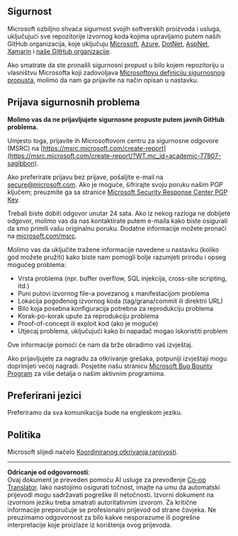 <!--
CO_OP_TRANSLATOR_METADATA:
{
  "original_hash": "4ecc3bf2e27983d4c780be6f26ee6228",
  "translation_date": "2025-08-27T21:58:47+00:00",
  "source_file": "SECURITY.md",
  "language_code": "hr"
}
-->
## Sigurnost

Microsoft ozbiljno shvaća sigurnost svojih softverskih proizvoda i usluga, uključujući sve repozitorije izvornog koda kojima upravljamo putem naših GitHub organizacija, koje uključuju [Microsoft](https://github.com/Microsoft), [Azure](https://github.com/Azure), [DotNet](https://github.com/dotnet), [AspNet](https://github.com/aspnet), [Xamarin](https://github.com/xamarin) i [naše GitHub organizacije](https://opensource.microsoft.com/?WT.mc_id=academic-77807-sagibbon).

Ako smatrate da ste pronašli sigurnosni propust u bilo kojem repozitoriju u vlasništvu Microsofta koji zadovoljava [Microsoftovu definiciju sigurnosnog propusta](https://docs.microsoft.com/previous-versions/tn-archive/cc751383(v=technet.10)/?WT.mc_id=academic-77807-sagibbon), molimo da nam ga prijavite na način opisan u nastavku.

## Prijava sigurnosnih problema

**Molimo vas da ne prijavljujete sigurnosne propuste putem javnih GitHub problema.**

Umjesto toga, prijavite ih Microsoftovom centru za sigurnosne odgovore (MSRC) na [https://msrc.microsoft.com/create-report](https://msrc.microsoft.com/create-report/?WT.mc_id=academic-77807-sagibbon).

Ako preferirate prijavu bez prijave, pošaljite e-mail na [secure@microsoft.com](mailto:secure@microsoft.com). Ako je moguće, šifrirajte svoju poruku našim PGP ključem; preuzmite ga sa stranice [Microsoft Security Response Center PGP Key](https://www.microsoft.com/msrc/pgp-key-msrc/?WT.mc_id=academic-77807-sagibbon).

Trebali biste dobiti odgovor unutar 24 sata. Ako iz nekog razloga ne dobijete odgovor, molimo vas da nas kontaktirate putem e-maila kako biste osigurali da smo primili vašu originalnu poruku. Dodatne informacije možete pronaći na [microsoft.com/msrc](https://www.microsoft.com/msrc/?WT.mc_id=academic-77807-sagibbon).

Molimo vas da uključite tražene informacije navedene u nastavku (koliko god možete pružiti) kako biste nam pomogli bolje razumjeti prirodu i opseg mogućeg problema:

  * Vrsta problema (npr. buffer overflow, SQL injekcija, cross-site scripting, itd.)
  * Puni putovi izvornog file-a povezanog s manifestacijom problema
  * Lokacija pogođenog izvornog koda (tag/grana/commit ili direktni URL)
  * Bilo koja posebna konfiguracija potrebna za reprodukciju problema
  * Korak-po-korak upute za reprodukciju problema
  * Proof-of-concept ili exploit kod (ako je moguće)
  * Utjecaj problema, uključujući kako bi napadač mogao iskoristiti problem

Ove informacije pomoći će nam da brže obradimo vaš izvještaj.

Ako prijavljujete za nagradu za otkrivanje grešaka, potpuniji izvještaji mogu doprinijeti većoj nagradi. Posjetite našu stranicu [Microsoft Bug Bounty Program](https://microsoft.com/msrc/bounty/?WT.mc_id=academic-77807-sagibbon) za više detalja o našim aktivnim programima.

## Preferirani jezici

Preferiramo da sva komunikacija bude na engleskom jeziku.

## Politika

Microsoft slijedi načelo [Koordiniranog otkrivanja ranjivosti](https://www.microsoft.com/msrc/cvd/?WT.mc_id=academic-77807-sagibbon).

---

**Odricanje od odgovornosti**:  
Ovaj dokument je preveden pomoću AI usluge za prevođenje [Co-op Translator](https://github.com/Azure/co-op-translator). Iako nastojimo osigurati točnost, imajte na umu da automatski prijevodi mogu sadržavati pogreške ili netočnosti. Izvorni dokument na izvornom jeziku treba smatrati autoritativnim izvorom. Za kritične informacije preporučuje se profesionalni prijevod od strane čovjeka. Ne preuzimamo odgovornost za bilo kakve nesporazume ili pogrešne interpretacije koje proizlaze iz korištenja ovog prijevoda.